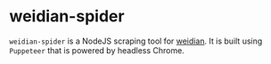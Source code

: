 # weidian-spider

`weidian-spider` is a NodeJS scraping tool for [weidian](https://www.weidian.com/). It is built using `Puppeteer` that is powered by headless Chrome.